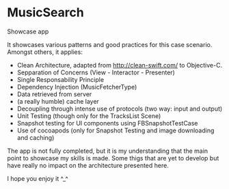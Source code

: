 # MusicSearch
Showcase app

It showcases various patterns and good practices for this case scenario. Amongst
others, it applies:

- Clean Architecture, adapted from http://clean-swift.com/ to Objective-C.
- Sepparation of Concerns (View - Interactor - Presenter)
- Single Responsability Principle
- Dependency Injection (MusicFetcherType)
- Data retrieved from server
- (a really humble) cache layer
- Decoupling through intense use of protocols (two way: input and output)
- Unit Testing (though only for the TracksList Scene)
- Snapshot testing for UI components using FBSnapshotTestCase
- Use of cocoapods (only for Snapshot Testing and image downloading and caching)

The app is not fully completed, but it is my understanding that the main point
to showcase my skills is made. Some thigs that are yet to develop but have really
no impact on the architecture presented here.

I hope you enjoy it ^_^

